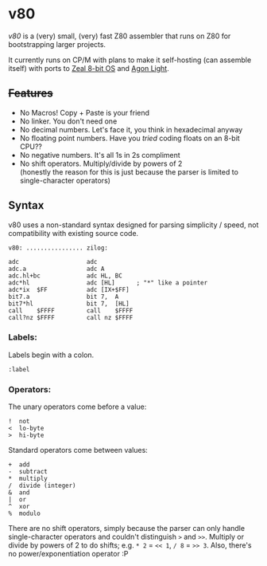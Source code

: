 # v80

_v80_ is a (very) small, (very) fast Z80 assembler that runs on Z80 for bootstrapping larger projects.

It currently runs on CP/M with plans to make it self-hosting (can assemble itself) with ports to [Zeal 8-bit OS] and [Agon Light].

[Zeal 8-bit OS]: https://github.com/zeal8bit/Zeal-8-bit-OS
[Agon Light]: https://www.thebyteattic.com/p/agon.html

## ~~Features~~

- No Macros! Copy + Paste is your friend
- No linker. You don't need one
- No decimal numbers. Let's face it, you think in hexadecimal anyway
- No floating point numbers. Have you _tried_ coding floats on an 8-bit CPU??
- No negative numbers. It's all 1s in 2s compliment
- No shift operators. Multiply/divide by powers of 2  
  (honestly the reason for this is just because the parser is limited to single-character operators)

## Syntax

v80 uses a non-standard syntax designed for parsing simplicity / speed, not compatibility with existing source code.


    v80: ................ zilog:

    adc                   adc
    adc.a                 adc A
    adc.hl+bc             adc HL, BC
    adc*hl                adc [HL]      ; "*" like a pointer
    adc*ix  $FF           adc [IX+$FF]
    bit7.a                bit 7,  A
    bit7*hl               bit 7,  [HL]
    call    $FFFF         call    $FFFF
    call?nz $FFFF         call nz $FFFF

### Labels:

Labels begin with a colon.

    :label

### Operators:

The unary operators come before a value:

    !  not
    <  lo-byte
    >  hi-byte

Standard operators come between values:

    +  add
    -  subtract
    *  multiply
    /  divide (integer)
    &  and
    |  or
    ^  xor
    %  modulo

There are no shift operators, simply because the parser can only handle single-character operators and couldn't distinguish `>` and `>>`. Multiply or divide by powers of 2 to do shifts; e.g. `* 2` = `<< 1`, `/ 8` = `>> 3`. Also, there's no power/exponentiation operator :P

